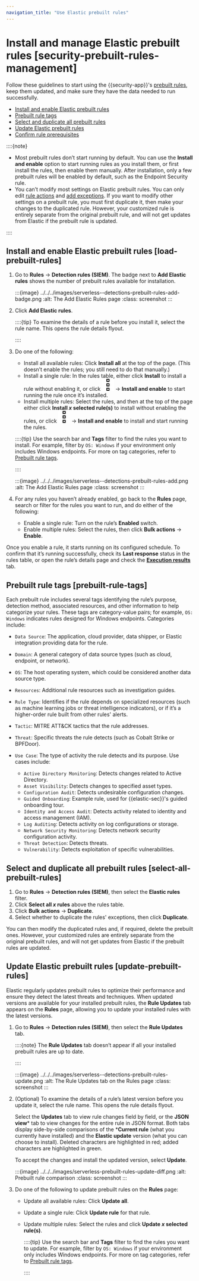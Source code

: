 ```yaml
---
navigation_title: "Use Elastic prebuilt rules"
---
```


# Install and manage Elastic prebuilt rules [security-prebuilt-rules-management]


Follow these guidelines to start using the {{security-app}}'s [prebuilt rules](security-docs://reference/prebuilt-rules/index.md), keep them updated, and make sure they have the data needed to run successfully.

* [Install and enable Elastic prebuilt rules](../../../solutions/security/detect-and-alert/install-manage-elastic-prebuilt-rules.md#load-prebuilt-rules)
* [Prebuilt rule tags](../../../solutions/security/detect-and-alert/install-manage-elastic-prebuilt-rules.md#prebuilt-rule-tags)
* [Select and duplicate all prebuilt rules](../../../solutions/security/detect-and-alert/install-manage-elastic-prebuilt-rules.md#select-all-prebuilt-rules)
* [Update Elastic prebuilt rules](../../../solutions/security/detect-and-alert/install-manage-elastic-prebuilt-rules.md#update-prebuilt-rules)
* [Confirm rule prerequisites](../../../solutions/security/detect-and-alert/manage-detection-rules.md#rule-prerequisites)

::::{note}
* Most prebuilt rules don’t start running by default. You can use the **Install and enable** option to start running rules as you install them, or first install the rules, then enable them manually. After installation, only a few prebuilt rules will be enabled by default, such as the Endpoint Security rule.
* You can’t modify most settings on Elastic prebuilt rules. You can only edit [rule actions](../../../solutions/security/detect-and-alert/create-detection-rule.md) and [add exceptions](../../../solutions/security/detect-and-alert/add-manage-exceptions.md). If you want to modify other settings on a prebuilt rule, you must first duplicate it, then make your changes to the duplicated rule. However, your customized rule is entirely separate from the original prebuilt rule, and will not get updates from Elastic if the prebuilt rule is updated.

::::



## Install and enable Elastic prebuilt rules [load-prebuilt-rules]

1. Go to **Rules** → **Detection rules (SIEM)**. The badge next to **Add Elastic rules** shows the number of prebuilt rules available for installation.

    :::{image} ../../../images/serverless--detections-prebuilt-rules-add-badge.png
    :alt: The Add Elastic Rules page
    :class: screenshot
    :::

2. Click **Add Elastic rules**.

    ::::{tip}
    To examine the details of a rule before you install it, select the rule name. This opens the rule details flyout.

    ::::

3. Do one of the following:

    * Install all available rules: Click **Install all** at the top of the page. (This doesn’t enable the rules; you still need to do that manually.)
    * Install a single rule: In the rules table, either click **Install** to install a rule without enabling it, or click ![Vertical boxes button](../../../images/serverless-boxesVertical.svg "") → **Install and enable** to start running the rule once it’s installed.
    * Install multiple rules: Select the rules, and then at the top of the page either click **Install *x* selected rule(s)** to install without enabling the rules, or click ![Vertical boxes button](../../../images/serverless-boxesVertical.svg "") → **Install and enable** to install and start running the rules.

    ::::{tip}
    Use the search bar and **Tags** filter to find the rules you want to install. For example, filter by `OS: Windows` if your environment only includes Windows endpoints. For more on tag categories, refer to [Prebuilt rule tags](../../../solutions/security/detect-and-alert/install-manage-elastic-prebuilt-rules.md#prebuilt-rule-tags).

    ::::


    :::{image} ../../../images/serverless--detections-prebuilt-rules-add.png
    :alt: The Add Elastic Rules page
    :class: screenshot
    :::

4. For any rules you haven’t already enabled, go back to the **Rules** page, search or filter for the rules you want to run, and do either of the following:

    * Enable a single rule: Turn on the rule’s **Enabled** switch.
    * Enable multiple rules: Select the rules, then click **Bulk actions** → **Enable**.


Once you enable a rule, it starts running on its configured schedule. To confirm that it’s running successfully, check its **Last response** status in the rules table, or open the rule’s details page and check the [**Execution results**](../../../solutions/security/detect-and-alert/monitor-rule-executions.md#rule-execution-logs) tab.


## Prebuilt rule tags [prebuilt-rule-tags]

Each prebuilt rule includes several tags identifying the rule’s purpose, detection method, associated resources, and other information to help categorize your rules. These tags are category-value pairs; for example, `OS: Windows` indicates rules designed for Windows endpoints. Categories include:

* `Data Source`: The application, cloud provider, data shipper, or Elastic integration providing data for the rule.
* `Domain`: A general category of data source types (such as cloud, endpoint, or network).
* `OS`: The host operating system, which could be considered another data source type.
* `Resources`: Additional rule resources such as investigation guides.
* `Rule Type`: Identifies if the rule depends on specialized resources (such as machine learning jobs or threat intelligence indicators), or if it’s a higher-order rule built from other rules' alerts.
* `Tactic`: MITRE ATT&CK tactics that the rule addresses.
* `Threat`: Specific threats the rule detects (such as Cobalt Strike or BPFDoor).
* `Use Case`: The type of activity the rule detects and its purpose. Use cases include:

    * `Active Directory Monitoring`: Detects changes related to Active Directory.
    * `Asset Visibility`: Detects changes to specified asset types.
    * `Configuration Audit`: Detects undesirable configuration changes.
    * `Guided Onboarding`: Example rule, used for {{elastic-sec}}'s guided onboarding tour.
    * `Identity and Access Audit`: Detects activity related to identity and access management (IAM).
    * `Log Auditing`: Detects activity on log configurations or storage.
    * `Network Security Monitoring`: Detects network security configuration activity.
    * `Threat Detection`: Detects threats.
    * `Vulnerability`: Detects exploitation of specific vulnerabilities.



## Select and duplicate all prebuilt rules [select-all-prebuilt-rules]

1. Go to **Rules** → **Detection rules (SIEM)**, then select the **Elastic rules** filter.
2. Click **Select all *x* rules** above the rules table.
3. Click **Bulk actions** → **Duplicate**.
4. Select whether to duplicate the rules' exceptions, then click **Duplicate**.

You can then modify the duplicated rules and, if required, delete the prebuilt ones. However, your customized rules are entirely separate from the original prebuilt rules, and will not get updates from Elastic if the prebuilt rules are updated.


## Update Elastic prebuilt rules [update-prebuilt-rules]

Elastic regularly updates prebuilt rules to optimize their performance and ensure they detect the latest threats and techniques. When updated versions are available for your installed prebuilt rules, the **Rule Updates** tab appears on the **Rules** page, allowing you to update your installed rules with the latest versions.

1. Go to **Rules** → **Detection rules (SIEM)**, then select the **Rule Updates** tab.

    ::::{note}
    The **Rule Updates** tab doesn’t appear if all your installed prebuilt rules are up to date.

    ::::


    :::{image} ../../../images/serverless--detections-prebuilt-rules-update.png
    :alt: The Rule Updates tab on the Rules page
    :class: screenshot
    :::

2. (Optional) To examine the details of a rule’s latest version before you update it, select the rule name. This opens the rule details flyout.

    Select the **Updates** tab to view rule changes field by field, or the **JSON view*** tab to view changes for the entire rule in JSON format. Both tabs display side-by-side comparisons of the ***Current rule** (what you currently have installed) and the **Elastic update** version (what you can choose to install). Deleted characters are highlighted in red; added characters are highlighted in green.

    To accept the changes and install the updated version, select **Update**.

    :::{image} ../../../images/serverless-prebuilt-rules-update-diff.png
    :alt: Prebuilt rule comparison
    :class: screenshot
    :::

3. Do one of the following to update prebuilt rules on the **Rules** page:

    * Update all available rules: Click **Update all**.
    * Update a single rule: Click **Update rule** for that rule.
    * Update multiple rules: Select the rules and click **Update *x* selected rule(s)**.

        ::::{tip}
        Use the search bar and **Tags** filter to find the rules you want to update. For example, filter by `OS: Windows` if your environment only includes Windows endpoints. For more on tag categories, refer to [Prebuilt rule tags](../../../solutions/security/detect-and-alert/install-manage-elastic-prebuilt-rules.md#prebuilt-rule-tags).

        ::::

